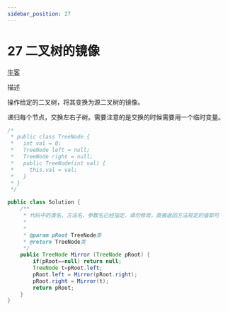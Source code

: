 ```yaml
---
sidebar_position: 27
---
```


# 27 二叉树的镜像


[牛客](https://www.nowcoder.com/practice/a9d0ecbacef9410ca97463e4a5c83be7)

描述

操作给定的二叉树，将其变换为源二叉树的镜像。

递归每个节点，交换左右子树。需要注意的是交换的时候需要用一个临时变量。

```java
/*
 * public class TreeNode {
 *   int val = 0;
 *   TreeNode left = null;
 *   TreeNode right = null;
 *   public TreeNode(int val) {
 *     this.val = val;
 *   }
 * }
 */

public class Solution {
    /**
     * 代码中的类名、方法名、参数名已经指定，请勿修改，直接返回方法规定的值即可
     *
     * 
     * @param pRoot TreeNode类 
     * @return TreeNode类
     */
    public TreeNode Mirror (TreeNode pRoot) {
        if(pRoot==null) return null;
        TreeNode t=pRoot.left;
        pRoot.left = Mirror(pRoot.right);
        pRoot.right = Mirror(t);
        return pRoot;
    }
}
```